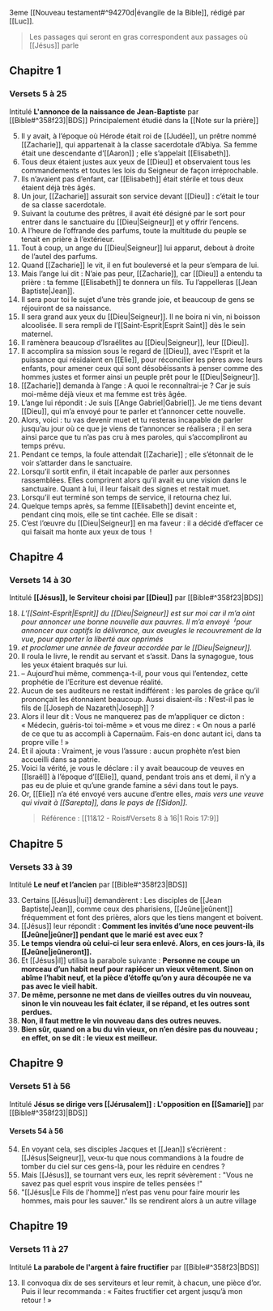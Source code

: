 3eme [[Nouveau testament#^94270d|évangile de la Bible]], rédigé par [[Luc]].
> Les passages qui seront en gras correspondent aux passages où [[Jésus]] parle
## Chapitre 1
### Versets 5 à 25
Intitulé **L'annonce de la naissance de Jean-Baptiste** par [[Bible#^358f23]|BDS]]
Principalement étudié dans la [[Note sur la prière]]

5) Il y avait, à l’époque où Hérode était roi de [[Judée]], un prêtre nommé [[Zacharie]], qui appartenait à la classe sacerdotale d’Abiya. Sa femme était une descendante d’[[Aaron]] ; elle s’appelait [[Elisabeth]].
6) Tous deux étaient justes aux yeux de [[Dieu]] et observaient tous les commandements et toutes les lois du Seigneur de façon irréprochable.
7) Ils n’avaient pas d’enfant, car [[Elisabeth]] était stérile et tous deux étaient déjà très âgés.
8) Un jour, [[Zacharie]] assurait son service devant [[Dieu]] : c’était le tour de sa classe sacerdotale.
9) Suivant la coutume des prêtres, il avait été désigné par le sort pour entrer dans le sanctuaire du [[Dieu|Seigneur]] et y offrir l’encens.
10) A l’heure de l’offrande des parfums, toute la multitude du peuple se tenait en prière à l’extérieur.
11) Tout à coup, un ange du [[Dieu|Seigneur]] lui apparut, debout à droite de l’autel des parfums.
12) Quand [[Zacharie]] le vit, il en fut bouleversé et la peur s’empara de lui.
13) Mais l’ange lui dit : N’aie pas peur, [[Zacharie]], car [[Dieu]] a entendu ta prière : ta femme [[Elisabeth]] te donnera un fils. Tu l’appelleras [[Jean Baptiste|Jean]].
14) Il sera pour toi le sujet d’une très grande joie, et beaucoup de gens se réjouiront de sa naissance.
15) Il sera grand aux yeux du [[Dieu|Seigneur]]. Il ne boira ni vin, ni boisson alcoolisée. Il sera rempli de l’[[Saint-Esprit|Esprit Saint]] dès le sein maternel.
16) Il ramènera beaucoup d’Israélites au [[Dieu|Seigneur]], leur [[Dieu]].
17) Il accomplira sa mission sous le regard de [[Dieu]], avec l’Esprit et la puissance qui résidaient en [[Elie]], pour réconcilier les pères avec leurs enfants, pour amener ceux qui sont désobéissants à penser comme des hommes justes et former ainsi un peuple prêt pour le [[Dieu|Seigneur]].
18) [[Zacharie]] demanda à l’ange : A quoi le reconnaîtrai-je ? Car je suis moi-même déjà vieux et ma femme est très âgée.
19) L’ange lui répondit : Je suis [[Ange Gabriel|Gabriel]]. Je me tiens devant [[Dieu]], qui m’a envoyé pour te parler et t’annoncer cette nouvelle.
20) Alors, voici : tu vas devenir muet et tu resteras incapable de parler jusqu’au jour où ce que je viens de t’annoncer se réalisera ; il en sera ainsi parce que tu n’as pas cru à mes paroles, qui s’accompliront au temps prévu.
21) Pendant ce temps, la foule attendait [[Zacharie]] ; elle s’étonnait de le voir s’attarder dans le sanctuaire.
22) Lorsqu’il sortit enfin, il était incapable de parler aux personnes rassemblées. Elles comprirent alors qu’il avait eu une vision dans le sanctuaire. Quant à lui, il leur faisait des signes et restait muet.
23) Lorsqu’il eut terminé son temps de service, il retourna chez lui.
24) Quelque temps après, sa femme [[Elisabeth]] devint enceinte et, pendant cinq mois, elle se tint cachée. Elle se disait :
25) C’est l’œuvre du [[Dieu|Seigneur]] en ma faveur : il a décidé d’effacer ce qui faisait ma honte aux yeux de tous  !
## Chapitre 4
### Versets 14 à 30
Intitulé **[[Jésus]], le Serviteur choisi par [[Dieu]]** par [[Bible#^358f23|BDS]]

18) *L’[[Saint-Esprit|Esprit]] du [[Dieu|Seigneur]] est sur moi*
    *car il m’a oint*
    *pour annoncer une bonne nouvelle aux pauvres.*
    *Il m’a envoyé ╵pour annoncer aux captifs la délivrance,*
    *aux aveugles le recouvrement de la vue,*
    *pour apporter la liberté aux opprimés*
19) *et proclamer une année de faveur accordée par le [[Dieu|Seigneur]].*
20) Il roula le livre, le rendit au servant et s’assit. Dans la synagogue, tous les yeux étaient braqués sur lui.
21) – Aujourd’hui même, commença-t-il, pour vous qui l’entendez, cette prophétie de l’Ecriture est devenue réalité.
22) Aucun de ses auditeurs ne restait indifférent : les paroles de grâce qu’il prononçait les étonnaient beaucoup. Aussi disaient-ils : N’est-il pas le fils de [[Joseph de Nazareth|Joseph]] ?
23) Alors il leur dit : Vous ne manquerez pas de m’appliquer ce dicton : « Médecin, guéris-toi toi-même » et vous me direz : « On nous a parlé de ce que tu as accompli à Capernaüm. Fais-en donc autant ici, dans ta propre ville ! »
24) Et il ajouta : Vraiment, je vous l’assure : aucun prophète n’est bien accueilli dans sa patrie.
25) Voici la vérité, je vous le déclare : il y avait beaucoup de veuves en [[Israël]] à l’époque d’[[Elie]], quand, pendant trois ans et demi, il n’y a pas eu de pluie et qu’une grande famine a sévi dans tout le pays.
26) Or, [[Elie]] n’a été envoyé vers aucune d’entre elles, *mais vers une veuve qui vivait à [[Sarepta]], dans le pays de [[Sidon]]*.
    > Référence : [[11&12 - Rois#Versets 8 à 16|1 Rois 17:9]]
    

## Chapitre 5
### Versets 33 à 39
Intitulé **Le neuf et l’ancien** par [[Bible#^358f23|BDS]]

33) Certains [[Jésus|lui]] demandèrent : Les disciples de [[Jean Baptiste|Jean]], comme ceux des pharisiens, [[Jeûne|jeûnent]] fréquemment et font des prières, alors que les tiens mangent et boivent.
34) [[Jésus]] leur répondit : **Comment les invités d’une noce peuvent-ils [[Jeûne|jeûner]] pendant que le marié est avec eux ?**
35) **Le temps viendra où celui-ci leur sera enlevé. Alors, en ces jours-là, ils [[Jeûne|jeûneront]].**
36) Et [[Jésus|il]] utilisa la parabole suivante : **Personne ne coupe un morceau d’un habit neuf pour rapiécer un vieux vêtement. Sinon on abîme l’habit neuf, et la pièce d’étoffe qu’on y aura découpée ne va pas avec le vieil habit.**
37) **De même, personne ne met dans de vieilles outres du vin nouveau, sinon le vin nouveau les fait éclater, il se répand, et les outres sont perdues.**
38) **Non, il faut mettre le vin nouveau dans des outres neuves.**
39) **Bien sûr, quand on a bu du vin vieux, on n’en désire pas du nouveau ; en effet, on se dit : le vieux est meilleur.**
## Chapitre 9
### Versets 51 à 56
Intitulé **Jésus se dirige vers [[Jérusalem]] : L'opposition en [[Samarie]]** par [[Bible#^358f23]|BDS]]
#### Versets 54 à 56
54) En voyant cela, ses disciples Jacques et [[Jean]] s’écrièrent : [[Jésus|Seigneur]], veux-tu que nous commandions à la foudre de tomber du ciel sur ces gens-là, pour les réduire en cendres ?
55) Mais [[Jésus]], se tournant vers eux, les reprit sévèrement : "Vous ne savez pas quel esprit vous inspire de telles pensées !"
56) "[[Jésus|Le Fils de l'homme]] n’est pas venu pour faire mourir les hommes, mais pour les sauver." Ils se rendirent alors à un autre village

## Chapitre 19
### Versets 11 à 27
Intitulé **La parabole de l'argent à faire fructifier** par [[Bible#^358f23|BDS]]

13) Il convoqua dix de ses serviteurs et leur remit, à chacun, une pièce d’or. Puis il leur recommanda : « Faites fructifier cet argent jusqu’à mon retour ! »